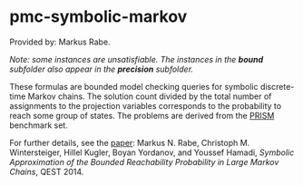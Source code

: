 # pmc-symbolic-markov
Provided by: Markus Rabe.

_Note: some instances are unsatisfiable. The instances in the **bound** subfolder also appear in the **precision** subfolder._

These formulas are bounded model checking queries for symbolic discrete-time Markov chains.
The solution count divided by the total number of assignments to the projection variables corresponds to the probability to reach some group of states.
The problems are derived from the [PRISM](http://www.prismmodelchecker.org) benchmark set.

For further details, see the [paper](http://dx.doi.org/10.1007/978-3-319-10696-0_30): Markus N. Rabe, Christoph M. Wintersteiger, Hillel Kugler, Boyan Yordanov, and Youssef Hamadi, _Symbolic Approximation of the Bounded Reachability Probability in Large Markov Chains_, QEST 2014.

